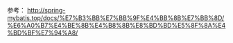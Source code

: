参考： http://spring-mybatis.top/docs/%E7%B3%BB%E7%BB%9F%E4%BB%8B%E7%BB%8D/%E6%A0%B7%E4%BE%8B%E4%B8%8B%E8%BD%BD%E5%8F%8A%E4%BD%BF%E7%94%A8/
